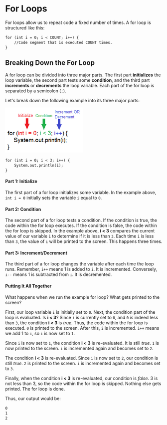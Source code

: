 # For Loops

For loops allow us to repeat code a fixed number of times. A for loop is structured like this:

```
for (int i = 0; i < COUNT; i++) {
    //Code segment that is executed COUNT times.
}
```

## Breaking Down the For Loop

A for loop can be divided into three major parts. The first part **initializes** the loop variable, the second part tests some **condition**, and the third part **increments** or **decrements** the loop variable. Each part of the for loop is separated by a semicolon (`;`). 

Let's break down the following example into its three major parts:

![](BreakingDownAForLoop.png)

```
for (int i = 0; i < 3; i++) {
    System.out.println(i);
}
```

#### Part 1: Initialize

The first part of a for loop initializes some variable. In the example above, `int i = 0` initially sets the variable `i` equal to `0`. 

#### Part 2: Condition

The second part of a for loop tests a condition. If the condition is true, the code within the for loop executes. If the condition is false, the code within the for loop is skipped. In the example above, 
**i < 3** compares the current value of our variable `i` to determine if it is less than `3`. Each time `i` is less than `3`, the value of `i` will be printed to the screen. This happens three times.

#### Part 3: Increment/Decrement

The third part of a for loop changes the variable after each time the loop runs. Remember, `i++` means 1 is added to `i`. It is incremented. Conversely, `i--` means 1 is subtracted from `i`. It is decremented.

#### Putting It All Together

What happens when we run the example for loop? What gets printed to the screen? 

First, our loop variable `i` is initially set to `0`. Next, the condition part of the loop is evaluated. Is **i < 3**? Since `i` is currently set to `0`, and `0` is indeed less than `3`, the condition **i < 3** is *true*. Thus, the code within the for loop is executed. `0` is printed to the screen. After this, `i` is incremented. `i++` means we add 1 to `i`, so `i` is now set to `1`.

Since `i` is now set to `1`, the condition **i < 3** is re-evaluated. It is still *true*. `1` is now printed to the screen. `i` is incremented again and becomes set to `2`.

The condition **i < 3** is re-evaluated. Since `i` is now set to `2`, our condition is still *true*. `2` is printed to the screen. `i` is incremented again and becomes set to `3`.

Finally, when the condition **i < 3** is re-evaluated, our condition is *false*. 3 is not less than 3, so the code within the for loop is skipped. Nothing else gets printed. The for loop is done.

Thus, our output would be:

```
0
1
2
```